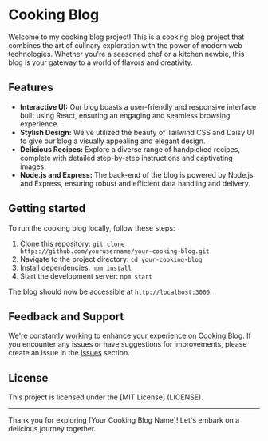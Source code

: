 # Cooking Blog 

Welcome to my cooking blog project! This is a cooking blog project that combines the art of culinary exploration with the power of modern web technologies. Whether you're a seasoned chef or a kitchen newbie, this blog is your gateway to a world of flavors and creativity.

## Features

- **Interactive UI:** Our blog boasts a user-friendly and responsive interface built using React, ensuring an engaging and seamless browsing experience.
- **Stylish Design:** We've utilized the beauty of Tailwind CSS and Daisy UI to give our blog a visually appealing and elegant design.
- **Delicious Recipes:** Explore a diverse range of handpicked recipes, complete with detailed step-by-step instructions and captivating images.
- **Node.js and Express:** The back-end of the blog is powered by Node.js and Express, ensuring robust and efficient data handling and delivery.

## Getting started

To run the cooking blog locally, follow these steps:

1. Clone this repository: `git clone https://github.com/yourusername/your-cooking-blog.git`
2. Navigate to the project directory: `cd your-cooking-blog`
3. Install dependencies: `npm install`
4. Start the development server: `npm start`

The blog should now be accessible at `http://localhost:3000`.

## Feedback and Support

We're constantly working to enhance your experience on  Cooking Blog. If you encounter any issues or have suggestions for improvements, please create an issue in the [Issues](https://github.com/yourusername/your-cooking-blog/issues) section.

## License

This project is licensed under the [MIT License] (LICENSE).

---

Thank you for exploring [Your Cooking Blog Name]! Let's embark on a delicious journey together.
